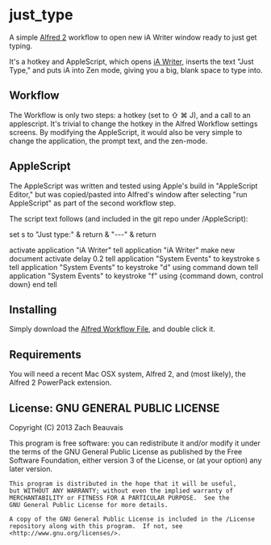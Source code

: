 just_type
=========

A simple [Alfred 2][1] workflow to open new iA Writer window ready to just get typing.

It's a hotkey and AppleScript, which opens [iA Writer][2], inserts the text "Just Type," and puts iA into Zen mode, giving you a big, blank space to type into.

## Workflow

The Workflow is only two steps: a hotkey (set to ⇧ ⌘ J), and a call to an applescript.  It's trivial to change the hotkey in the Alfred Workflow settings screens. By modifying the AppleScript, it would also be very simple to change the application, the prompt text, and the zen-mode. 

## AppleScript

The AppleScript was written and tested using Apple's build in "AppleScript Editor," but was copied/pasted into Alfred's window after selecting "run AppleScript" as part of the second workflow step.

The script text follows (and included in the git repo under /AppleScript):

set s to "Just type:" & return & "---" & return

activate application "iA Writer"
tell application "iA Writer"
    make new document
    activate
    delay 0.2
    tell application "System Events" to keystroke s
    tell application "System Events" to keystroke "d" using command down
    tell application "System Events" to keystroke "f" using {command down, control down}
end tell

## Installing

Simply download the [Alfred Workflow File][3], and double click it.

## Requirements

You will need a recent Mac OSX system, Alfred 2, and (most likely), the Alfred 2 PowerPack extension.

## License: GNU GENERAL PUBLIC LICENSE

Copyright (C) 2013 Zach Beauvais

This program is free software: you can redistribute it and/or modify
    it under the terms of the GNU General Public License as published by
    the Free Software Foundation, either version 3 of the License, or
    (at your option) any later version.

    This program is distributed in the hope that it will be useful,
    but WITHOUT ANY WARRANTY; without even the implied warranty of
    MERCHANTABILITY or FITNESS FOR A PARTICULAR PURPOSE.  See the
    GNU General Public License for more details.

    A copy of the GNU General Public License is included in the /License
    repository along with this program.  If not, see 
    <http://www.gnu.org/licenses/>.


[1]: http://www.alfredapp.com/
[2]: http://www.iawriter.com/mac/
[3]: https://github.com/beauvais/just_type/blob/master/just_type.alfredworkflow?raw=true
